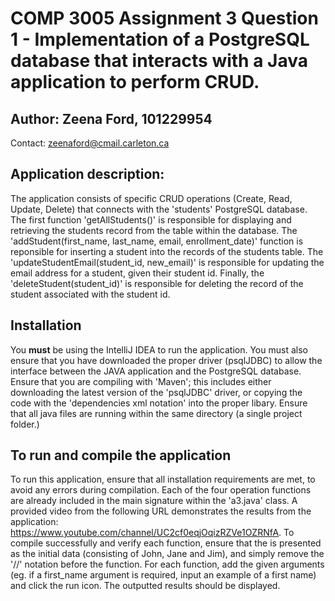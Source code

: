# COMP 3005 Assignment 3 Question 1 - Implementation of a PostgreSQL database that interacts with a Java application to perform CRUD.



## Author: Zeena Ford, 101229954
Contact: zeenaford@cmail.carleton.ca



## Application description:

The application consists of specific CRUD operations (Create, Read, Update, Delete) that connects with the 'students' PostgreSQL database. The first function 'getAllStudents()' is responsible for displaying and retrieving the students record from the table within the database. The 'addStudent(first_name, last_name, email, enrollment_date)' function is reponsible for inserting a student into the records of the students table. The 'updateStudentEmail(student_id, new_email)' is responsible for updating the email address for a student, given their student id. Finally, the 'deleteStudent(student_id)' is responsible for deleting the record of the student associated with the student id.



## Installation

You **must** be using the IntelliJ IDEA to run the application. You must also ensure that you have downloaded the proper driver (psqlJDBC) to allow the interface between the JAVA application and the PostgreSQL database. Ensure that you are compiling with 'Maven'; this includes either downloading the latest version of the 'psqlJDBC' driver, or copying the code with the 'dependencies xml notation' into the proper libary. Ensure that all java files are running within the same directory (a single project folder.) 



## To run and compile the application

To run this application, ensure that all installation requirements are met, to avoid any errors during compilation. Each of the four operation functions are already included in the main signature within the 'a3.java' class. A provided video from the following URL demonstrates the results from the application: https://www.youtube.com/channel/UC2cf0eqjOqizRZVe1OZRNfA. To compile successfully and verify each function, ensure that the is presented as the initial data (consisting of John, Jane and Jim), and simply remove the '//' notation before the function. For each function, add the given arguments (eg. if a first_name argument is required, input an example of a first name) and click the run icon. The outputted results should be displayed.

